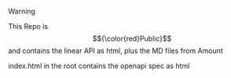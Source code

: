 > [!WARNING]
>This Repo is $${\color{red}Public}$$ and contains the linear API as html, plus the MD files from Amount </BR>

index.html in the root contains the openapi spec as html
